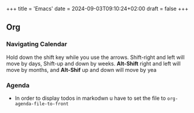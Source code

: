 +++
title = 'Emacs'
date = 2024-09-03T09:10:24+02:00 
draft = false
+++


## Org 

### Navigating Calendar
Hold down the shift key while you use the arrows.
Shift-right and left will move by days, Shift-up and down by weeks.
**Alt-Shift** right and left will move by months, and **Alt-Shif** up and down will move by yea

### Agenda 
- In order to display todos in markodwn u have to set the file to `org-agenda-file-to-front`
